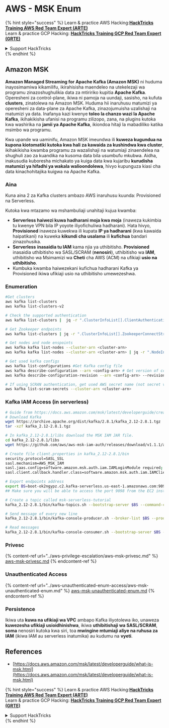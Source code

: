 # AWS - MSK Enum

{% hint style="success" %}
Learn & practice AWS Hacking:<img src="../../../.gitbook/assets/image (1).png" alt="" data-size="line">[**HackTricks Training AWS Red Team Expert (ARTE)**](https://training.hacktricks.xyz/courses/arte)<img src="../../../.gitbook/assets/image (1).png" alt="" data-size="line">\
Learn & practice GCP Hacking: <img src="../../../.gitbook/assets/image (2).png" alt="" data-size="line">[**HackTricks Training GCP Red Team Expert (GRTE)**<img src="../../../.gitbook/assets/image (2).png" alt="" data-size="line">](https://training.hacktricks.xyz/courses/grte)

<details>

<summary>Support HackTricks</summary>

* Check the [**subscription plans**](https://github.com/sponsors/carlospolop)!
* **Join the** 💬 [**Discord group**](https://discord.gg/hRep4RUj7f) or the [**telegram group**](https://t.me/peass) or **follow** us on **Twitter** 🐦 [**@hacktricks\_live**](https://twitter.com/hacktricks\_live)**.**
* **Share hacking tricks by submitting PRs to the** [**HackTricks**](https://github.com/carlospolop/hacktricks) and [**HackTricks Cloud**](https://github.com/carlospolop/hacktricks-cloud) github repos.

</details>
{% endhint %}

## Amazon MSK

**Amazon Managed Streaming for Apache Kafka (Amazon MSK)** ni huduma inayosimamiwa kikamilifu, ikirahisisha maendeleo na utekelezaji wa programu zinazoshughulikia data za mtiririko kupitia **Apache Kafka**. Operesheni za control-plane, ikiwa ni pamoja na uundaji, sasisho, na kufuta **clusters**, zinatolewa na Amazon MSK. Huduma hii inaruhusu matumizi ya operesheni za data-plane za Apache Kafka, zinazojumuisha uzalishaji na matumizi ya data. Inafanya kazi kwenye **toleo la chanzo wazi la Apache Kafka**, ikihakikisha ufanisi na programu zilizopo, zana, na plugins kutoka kwa washirika na **jamii ya Apache Kafka**, ikiondoa hitaji la mabadiliko katika msimbo wa programu.

Kwa upande wa uaminifu, Amazon MSK imeundwa ili **kuweza kugundua na kupona kiotomatiki kutoka kwa hali za kawaida za kushindwa kwa cluster**, ikihakikisha kwamba programu za wazalishaji na watumiaji zinaendelea na shughuli zao za kuandika na kusoma data bila usumbufu mkubwa. Aidha, inakusudia kuboresha michakato ya kuiga data kwa kujaribu **kurudisha matumizi ya hifadhi ya wakala walioondolewa**, hivyo kupunguza kiasi cha data kinachohitajika kuigwa na Apache Kafka.

### **Aina**

Kuna aina 2 za Kafka clusters ambazo AWS inaruhusu kuunda: Provisioned na Serverless.

Kutoka kwa mtazamo wa mshambuliaji unahitaji kujua kwamba:

* **Serverless haiwezi kuwa hadharani moja kwa moja** (inaweza kukimbia tu kwenye VPN bila IP yoyote iliyofichuliwa hadharani). Hata hivyo, **Provisioned** inaweza kuwekwa ili kupata **IP ya hadharani** (kwa kawaida haipatikani) na kuweka **kikundi cha usalama** ili **kufichua** bandari zinazohusika.
* **Serverless** **inasaidia tu IAM** kama njia ya uthibitisho. **Provisioned** inasaidia uthibitisho wa SASL/SCRAM (**nenosiri**), uthibitisho wa **IAM**, uthibitisho wa Msimamizi wa **Cheti** cha AWS (ACM) na ufikiaji **usio na uthibitisho**.
* Kumbuka kwamba haiwezekani kufichua hadharani Kafka ya Provisioned ikiwa ufikiaji usio na uthibitisho umewezeshwa.

### Enumeration
```bash
#Get clusters
aws kafka list-clusters
aws kafka list-clusters-v2

# Check the supported authentication
aws kafka list-clusters |  jq -r ".ClusterInfoList[].ClientAuthentication"

# Get Zookeeper endpoints
aws kafka list-clusters | jq -r ".ClusterInfoList[].ZookeeperConnectString, .ClusterInfoList[].ZookeeperConnectStringTls"

# Get nodes and node enspoints
aws kafka kafka list-nodes --cluster-arn <cluster-arn>
aws kafka kafka list-nodes --cluster-arn <cluster-arn> | jq -r ".NodeInfoList[].BrokerNodeInfo.Endpoints" # Get endpoints

# Get used kafka configs
aws kafka list-configurations #Get Kafka config file
aws kafka describe-configuration --arn <config-arn> # Get version of config
aws kafka describe-configuration-revision --arn <config-arn> --revision <version> # Get content of config version

# If using SCRAN authentication, get used AWS secret name (not secret value)
aws kafka list-scram-secrets --cluster-arn <cluster-arn>
```
### Kafka IAM Access (in serverless)
```bash
# Guide from https://docs.aws.amazon.com/msk/latest/developerguide/create-serverless-cluster.html
# Download Kafka
wget https://archive.apache.org/dist/kafka/2.8.1/kafka_2.12-2.8.1.tgz
tar -xzf kafka_2.12-2.8.1.tgz

# In kafka_2.12-2.8.1/libs download the MSK IAM JAR file.
cd kafka_2.12-2.8.1/libs
wget https://github.com/aws/aws-msk-iam-auth/releases/download/v1.1.1/aws-msk-iam-auth-1.1.1-all.jar

# Create file client.properties in kafka_2.12-2.8.1/bin
security.protocol=SASL_SSL
sasl.mechanism=AWS_MSK_IAM
sasl.jaas.config=software.amazon.msk.auth.iam.IAMLoginModule required;
sasl.client.callback.handler.class=software.amazon.msk.auth.iam.IAMClientCallbackHandler

# Export endpoints address
export BS=boot-ok2ngypz.c2.kafka-serverless.us-east-1.amazonaws.com:9098
## Make sure you will be able to access the port 9098 from the EC2 instance (check VPS, subnets and SG)

# Create a topic called msk-serverless-tutorial
kafka_2.12-2.8.1/bin/kafka-topics.sh --bootstrap-server $BS --command-config client.properties --create --topic msk-serverless-tutorial --partitions 6

# Send message of every new line
kafka_2.12-2.8.1/bin/kafka-console-producer.sh --broker-list $BS --producer.config client.properties --topic msk-serverless-tutorial

# Read messages
kafka_2.12-2.8.1/bin/kafka-console-consumer.sh --bootstrap-server $BS --consumer.config client.properties --topic msk-serverless-tutorial --from-beginning
```
### Privesc

{% content-ref url="../aws-privilege-escalation/aws-msk-privesc.md" %}
[aws-msk-privesc.md](../aws-privilege-escalation/aws-msk-privesc.md)
{% endcontent-ref %}

### Unauthenticated Access

{% content-ref url="../aws-unauthenticated-enum-access/aws-msk-unauthenticated-enum.md" %}
[aws-msk-unauthenticated-enum.md](../aws-unauthenticated-enum-access/aws-msk-unauthenticated-enum.md)
{% endcontent-ref %}

### Persistence

Ikiwa uta **kuwa na ufikiaji wa VPC** ambapo Kafka iliyotolewa iko, unaweza **kuwezesha ufikiaji usioidhinishwa**, ikiwa **uthibitishaji wa SASL/SCRAM**, **soma** nenosiri kutoka kwa siri, toa **mwingine mtumiaji aliye na ruhusa za IAM** (ikiwa IAM au serverless inatumika) au kudumu na **vyeti**.

## References

* [https://docs.aws.amazon.com/msk/latest/developerguide/what-is-msk.html](https://docs.aws.amazon.com/msk/latest/developerguide/what-is-msk.html)

{% hint style="success" %}
Learn & practice AWS Hacking:<img src="../../../.gitbook/assets/image (1).png" alt="" data-size="line">[**HackTricks Training AWS Red Team Expert (ARTE)**](https://training.hacktricks.xyz/courses/arte)<img src="../../../.gitbook/assets/image (1).png" alt="" data-size="line">\
Learn & practice GCP Hacking: <img src="../../../.gitbook/assets/image (2).png" alt="" data-size="line">[**HackTricks Training GCP Red Team Expert (GRTE)**<img src="../../../.gitbook/assets/image (2).png" alt="" data-size="line">](https://training.hacktricks.xyz/courses/grte)

<details>

<summary>Support HackTricks</summary>

* Check the [**subscription plans**](https://github.com/sponsors/carlospolop)!
* **Join the** 💬 [**Discord group**](https://discord.gg/hRep4RUj7f) or the [**telegram group**](https://t.me/peass) or **follow** us on **Twitter** 🐦 [**@hacktricks\_live**](https://twitter.com/hacktricks\_live)**.**
* **Share hacking tricks by submitting PRs to the** [**HackTricks**](https://github.com/carlospolop/hacktricks) and [**HackTricks Cloud**](https://github.com/carlospolop/hacktricks-cloud) github repos.

</details>
{% endhint %}
